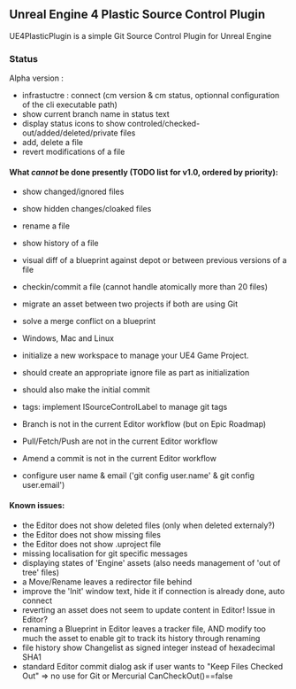 Unreal Engine 4 Plastic Source Control Plugin
---------------------------------------------

UE4PlasticPlugin is a simple Git Source Control Plugin for Unreal Engine

### Status

Alpha version :
- infrastuctre : connect (cm version & cm status, optionnal configuration of the cli executable path)
- show current branch name in status text
- display status icons to show controled/checked-out/added/deleted/private files
- add, delete a file
- revert modifications of a file

#### What *cannot* be done presently (TODO list for v1.0, ordered by priority):
- show changed/ignored files
- show hidden changes/cloaked files
- rename a file

- show history of a file
- visual diff of a blueprint against depot or between previous versions of a file
- checkin/commit a file (cannot handle atomically more than 20 files)
- migrate an asset between two projects if both are using Git
- solve a merge conflict on a blueprint
- Windows, Mac and Linux
- initialize a new workspace to manage your UE4 Game Project.
- should create an appropriate ignore file as part as initialization
- should also make the initial commit
- tags: implement ISourceControlLabel to manage git tags
- Branch is not in the current Editor workflow (but on Epic Roadmap)
- Pull/Fetch/Push are not in the current Editor workflow
- Amend a commit is not in the current Editor workflow
- configure user name & email ('git config user.name' & git config user.email')

#### Known issues:
- the Editor does not show deleted files (only when deleted externaly?)
- the Editor does not show missing files
- the Editor does not show .uproject file
- missing localisation for git specific messages
- displaying states of 'Engine' assets (also needs management of 'out of tree' files)
- a Move/Rename leaves a redirector file behind
- improve the 'Init' window text, hide it if connection is already done, auto connect
- reverting an asset does not seem to update content in Editor! Issue in Editor?
- renaming a Blueprint in Editor leaves a tracker file, AND modify too much the asset to enable git to track its history through renaming
- file history show Changelist as signed integer instead of hexadecimal SHA1
- standard Editor commit dialog ask if user wants to "Keep Files Checked Out" => no use for Git or Mercurial CanCheckOut()==false
